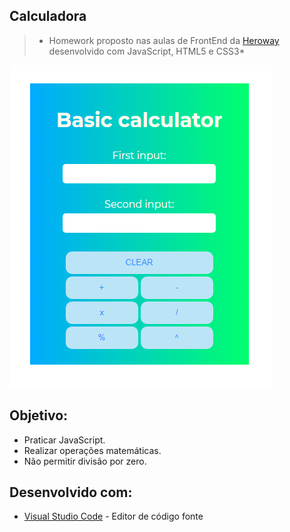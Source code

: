 ## Calculadora

> * Homework proposto nas aulas de FrontEnd da [Heroway] desenvolvido com JavaScript, HTML5 e CSS3*

![Final result](calculator.png)

## Objetivo:
 - Praticar JavaScript.
 - Realizar operações matemáticas. 
 - Não permitir divisão por zero.

## Desenvolvido com:

* [Visual Studio Code](https://code.visualstudio.com/) - Editor de código fonte

[Heroway]: <https://www.heroway.com.br/treinamento/>
